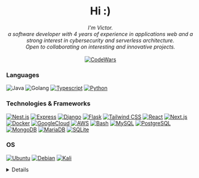 <h1 align="center">Hi :)</h1>

<p align="center">
<!--     <b>Welcome to my page!</b><br><br> -->
    <i>
        I'm Victor.<br>
        a software developer with 4 years of experience in applications web and a strong interest in cybersecurity and serverless architecture.<br>
        Open to collaborating on interesting and innovative projects.<br>
    </i><br>

  
<a href="https://www.codewars.com/users/victorglim">
    <img src="https://www.codewars.com/users/victorglim/badges/large" alt="CodeWars">
</a>
</p>

### Languages
![Java](https://img.shields.io/badge/java-black?style=for-the-badge&logo=go&logoColor=white)
![Golang](https://img.shields.io/badge/Go-black?style=for-the-badge&logo=go&logoColor=white)
[![Typescript](https://img.shields.io/badge/typescript-black?style=for-the-badge&logo=typescript)](https://github.com/victorlgim)
[![Python](https://img.shields.io/badge/python-black?style=for-the-badge&logo=python)](https://github.com/victorlgim)

### Technologies & Frameworks
[![Nest.js](https://img.shields.io/badge/Nest.js-black?style=for-the-badge&logo=nestjs)](https://github.com/victorlgim)
[![Express](https://img.shields.io/badge/express-black?style=for-the-badge&logo=express)](https://github.com/victorlgim)
[![Django](https://img.shields.io/badge/django-black?style=for-the-badge&logo=django)](https://github.com/victorlgim)
[![Flask](https://img.shields.io/badge/flask-black?style=for-the-badge&logo=flask)](https://github.com/victorlgim)
[![Tailwind CSS](https://img.shields.io/badge/tailwindcss-black?style=for-the-badge&logo=tailwind-css)](https://github.com/victorlgim)
[![React](https://img.shields.io/badge/react-black?style=for-the-badge&logo=react)](https://github.com/victorlgim)
[![Next.js](https://img.shields.io/badge/next.js-black?style=for-the-badge&logo=next.js)](https://github.com/victorlgim)
[![Docker](https://img.shields.io/badge/docker-black?style=for-the-badge&logo=docker)](https://github.com/victorlgim)
[![GoogleCloud](https://img.shields.io/badge/GoogleCloud-black.svg?style=for-the-badge&logo=google-cloud&logoColor=white)](https://github.com/victorlgim)
[![AWS](https://img.shields.io/badge/AWS-black?style=for-the-badge&logo=amazon-aws)](https://github.com/victorlgim)
[![Bash](https://img.shields.io/badge/bash-black?style=for-the-badge&logo=gnu-bash&logoColor=white)](https://github.com/victorlgim)
[![MySQL](https://img.shields.io/badge/MySQL-black?style=for-the-badge&logo=mysql&logoColor=white)](https://github.com/victorlgim)
[![PostgreSQL](https://img.shields.io/badge/PostgreSQL-black?style=for-the-badge&logo=postgresql)](https://github.com/victorlgim)
[![MongoDB](https://img.shields.io/badge/MongoDB-black.svg?style=for-the-badge&logo=mongodb&logoColor=white)](https://github.com/victorlgim)
[![MariaDB](https://img.shields.io/badge/MariaDB-black?style=for-the-badge&logo=mariadb&logoColor=white)](https://github.com/victorlgim)
[![SQLite](https://img.shields.io/badge/SQLite-black?style=for-the-badge&logo=sqlite&logoColor=07405E)](https://github.com/victorlgim)

### OS
[![Ubuntu](https://img.shields.io/badge/Ubuntu-black?style=for-the-badge&logo=ubuntu&logoColor=2CA5E0)](https://github.com/victorlgim)
[![Debian](https://img.shields.io/badge/Debian-black?style=for-the-badge&logo=debian&logoColor=white)](https://github.com/victorlgim)
[![Kali](https://img.shields.io/badge/Kali-black?style=for-the-badge&logo=kalilinux&logoColor=white)](https://github.com/victorlgim)


<details>
<p align="center">
  <a href="https://github.com/victorlgim">
    <img src="http://github-profile-summary-cards.vercel.app/api/cards/profile-details?username=victorlgim&theme=transparent" />
  </a>
  <a href="https://github.com/victorlgim">
    <img src="https://github-readme-streak-stats.herokuapp.com/?user=victorlgim&hide_border=true&card_width=338&theme=transparent" />
  </a>
  <a href="https://github.com/victorlgim">
    <img src="http://github-profile-summary-cards.vercel.app/api/cards/stats?username=victorlgim&theme=transparent" />
  </a>
</p>


<p align="center">
  <a href="https://github.com/victorlgim">
    <img src="https://komarev.com/ghpvc/?username=victorlgim&color=blue&style=flat)" />
  </a>
</p>

<br>
   <div align="center" >
     <img src="https://github-profile-trophy.vercel.app/?username=victorlgim&row=1&column=6&theme=blue&margin-w=15&margin-h=15"/>
  </div>
  </details>
 <br>
